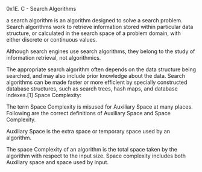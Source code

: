 0x1E. C - Search Algorithms

a search algorithm is an algorithm designed to solve a search problem. Search algorithms work to retrieve information stored within particular data structure, or calculated in the search space of a problem domain, with either discrete or continuous values.

Although search engines use search algorithms, they belong to the study of information retrieval, not algorithmics.

The appropriate search algorithm often depends on the data structure being searched, and may also include prior knowledge about the data. Search algorithms can be made faster or more efficient by specially constructed database structures, such as search trees, hash maps, and database indexes.[1]
Space Complexity: 

The term Space Complexity is misused for Auxiliary Space at many places. Following are the correct definitions of Auxiliary Space and Space Complexity. 

Auxiliary Space is the extra space or temporary space used by an algorithm.

The space Complexity of an algorithm is the total space taken by the algorithm with respect to the input size. Space complexity includes both Auxiliary space and space used by input. 

